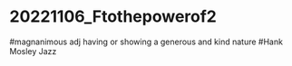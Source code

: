 # 20221106_Ftothepowerof2
#magnanimous adj having or showing a generous and kind nature
#Hank Mosley Jazz
